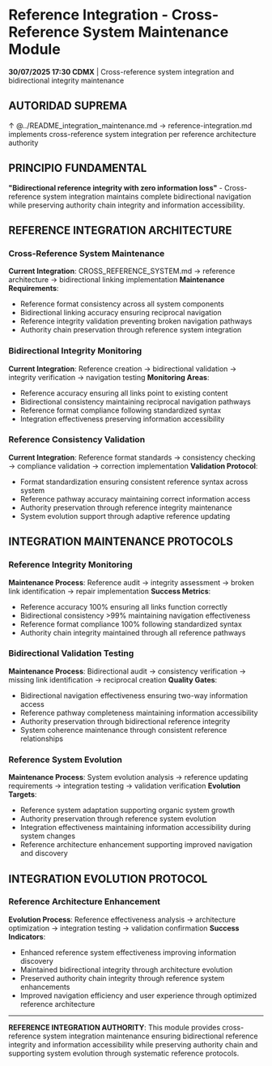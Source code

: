 # Reference Integration - Cross-Reference System Maintenance Module

**30/07/2025 17:30 CDMX** | Cross-reference system integration and bidirectional integrity maintenance

## AUTORIDAD SUPREMA
↑ @../README_integration_maintenance.md → reference-integration.md implements cross-reference system integration per reference architecture authority

## PRINCIPIO FUNDAMENTAL
**"Bidirectional reference integrity with zero information loss"** - Cross-reference system integration maintains complete bidirectional navigation while preserving authority chain integrity and information accessibility.

## REFERENCE INTEGRATION ARCHITECTURE

### **Cross-Reference System Maintenance**
**Current Integration**: CROSS_REFERENCE_SYSTEM.md → reference architecture → bidirectional linking implementation
**Maintenance Requirements**:
- Reference format consistency across all system components
- Bidirectional linking accuracy ensuring reciprocal navigation
- Reference integrity validation preventing broken navigation pathways
- Authority chain preservation through reference system integration

### **Bidirectional Integrity Monitoring**
**Current Integration**: Reference creation → bidirectional validation → integrity verification → navigation testing
**Monitoring Areas**:
- Reference accuracy ensuring all links point to existing content
- Bidirectional consistency maintaining reciprocal navigation pathways
- Reference format compliance following standardized syntax
- Integration effectiveness preserving information accessibility

### **Reference Consistency Validation**
**Current Integration**: Reference format standards → consistency checking → compliance validation → correction implementation
**Validation Protocol**:
- Format standardization ensuring consistent reference syntax across system
- Reference pathway accuracy maintaining correct information access
- Authority preservation through reference integrity maintenance
- System evolution support through adaptive reference updating

## INTEGRATION MAINTENANCE PROTOCOLS

### **Reference Integrity Monitoring**
**Maintenance Process**: Reference audit → integrity assessment → broken link identification → repair implementation
**Success Metrics**:
- Reference accuracy 100% ensuring all links function correctly
- Bidirectional consistency >99% maintaining navigation effectiveness
- Reference format compliance 100% following standardized syntax
- Authority chain integrity maintained through all reference pathways

### **Bidirectional Validation Testing**
**Maintenance Process**: Bidirectional audit → consistency verification → missing link identification → reciprocal creation
**Quality Gates**:
- Bidirectional navigation effectiveness ensuring two-way information access
- Reference pathway completeness maintaining information accessibility
- Authority preservation through bidirectional reference integrity
- System coherence maintenance through consistent reference relationships

### **Reference System Evolution**
**Maintenance Process**: System evolution analysis → reference updating requirements → integration testing → validation verification
**Evolution Targets**:
- Reference system adaptation supporting organic system growth
- Authority preservation through reference system evolution
- Integration effectiveness maintaining information accessibility during system changes
- Reference architecture enhancement supporting improved navigation and discovery

## INTEGRATION EVOLUTION PROTOCOL

### **Reference Architecture Enhancement**
**Evolution Process**: Reference effectiveness analysis → architecture optimization → integration testing → validation confirmation
**Success Indicators**:
- Enhanced reference system effectiveness improving information discovery
- Maintained bidirectional integrity through architecture evolution
- Preserved authority chain integrity through reference system enhancements
- Improved navigation efficiency and user experience through optimized reference architecture

---

**REFERENCE INTEGRATION AUTHORITY**: This module provides cross-reference system integration maintenance ensuring bidirectional reference integrity and information accessibility while preserving authority chain and supporting system evolution through systematic reference protocols.